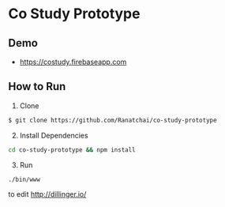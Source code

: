 # Co Study Prototype

## Demo
- https://costudy.firebaseapp.com 

## How to Run
1. Clone
```sh
$ git clone https://github.com/Ranatchai/co-study-prototype
```
2. Install Dependencies
```sh
cd co-study-prototype && npm install
```
3. Run
```sh
./bin/www
```

to edit http://dillinger.io/
